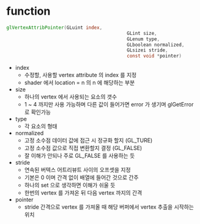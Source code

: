 # function

```glsl
glVertexAttribPointer(GLuint index,
											GLint size,
											GLenum type,
											GLboolean normalized,
											GLsizei stride,
											const void *pointer)
```

- index
    - 수정할, 사용할 vertex attribute 의 index 를 지정
    - shader 에서 location = n 의 n 에 해당하는 부분
- size
    - 하나의 vertex 에서 사용되는 요소의 갯수
    - 1 ~ 4 까지만 사용 가능하며 다른 값이 들어가면 error 가 생기며 glGetError 로 확인가능
- type
    - 각 요소의 형태
- normalized
    - 고정 소수점 데이터 값에 접근 시 정규화 할지 (GL_TURE)
    - 고정 소수점 값으로 직접 변환할지 결정 (GL_FALSE)
    - 잘 이해가 안되나 주로 GL_FALSE 를 사용하는 듯
- stride
    - 연속된 버텍스 어트리뷰트 사이의 오프셋을 지정
    - 기본은 0 이며 간격 없이 배열에 들어간 것으로 간주
    - 하나의 set 으로 생각하면 이해가 쉬울 듯
    - 한번의 vertex 를 가져온 뒤 다음 vertex 까지의 간격
- pointer
    - stride 간격으로 vertex 를 가져올 때 해당 버퍼에서 vertex 추출을 시작하는 위치